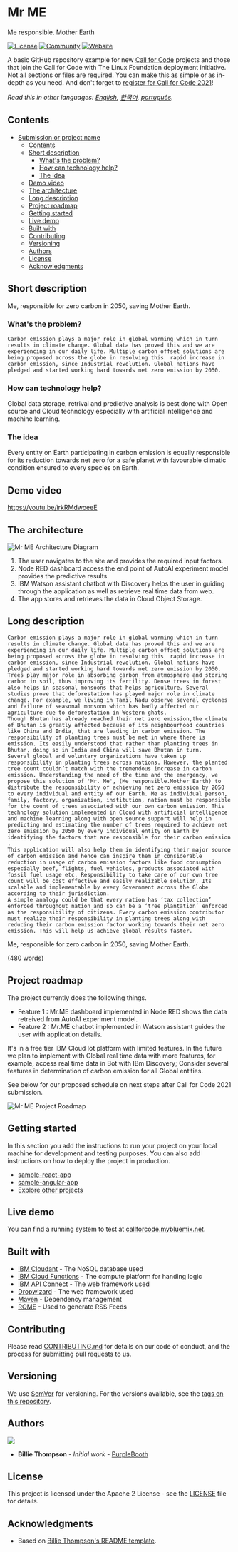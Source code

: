 # Mr ME 
Me responsible. Mother Earth

[![License](https://img.shields.io/badge/License-Apache2-blue.svg)](https://www.apache.org/licenses/LICENSE-2.0) [![Community](https://img.shields.io/badge/Join-Community-blue)](https://developer.ibm.com/callforcode/get-started/) [![Website](https://img.shields.io/badge/View-Website-blue)](https://sample-project.s3-web.us-east.cloud-object-storage.appdomain.cloud/)

A basic GitHub repository example for new [Call for Code](https://developer.ibm.com/callforcode/) projects and those that join the Call for Code with The Linux Foundation deployment initiative. Not all sections or files are required. You can make this as simple or as in-depth as you need. And don't forget to [register for Call for Code 2021](https://developer.ibm.com/callforcode/get-started/)!


_Read this in other languages: [English](README.md), [한국어](./docs/README.ko.md), [português](./docs/README.pt_br.md)._

## Contents

- [Submission or project name](#submission-or-project-name)
  - [Contents](#contents)
  - [Short description](#short-description)
    - [What's the problem?](#whats-the-problem)
    - [How can technology help?](#how-can-technology-help)
    - [The idea](#the-idea)
  - [Demo video](#demo-video)
  - [The architecture](#the-architecture)
  - [Long description](#long-description)
  - [Project roadmap](#project-roadmap)
  - [Getting started](#getting-started)
  - [Live demo](#live-demo)
  - [Built with](#built-with)
  - [Contributing](#contributing)
  - [Versioning](#versioning)
  - [Authors](#authors)
  - [License](#license)
  - [Acknowledgments](#acknowledgments)

## Short description
Me, responsible for zero carbon in 2050, saving Mother Earth.

### What's the problem?

    Carbon emission plays a major role in global warming which in turn results in climate change. Global data has proved this and we are experiencing in our daily life. Multiple carbon offset solutions are being proposed across the globe in resolving this  rapid increase in carbon emission, since Industrial revolution. Global nations have pledged and started working hard towards net zero emission by 2050. 	

### How can technology help?

Global data storage, retrival and predictive analysis is best done with Open source and Cloud technology especially with artificial intelligence and machine learning.

### The idea

Every entity on Earth participating in carbon emission is equally responsible for its reduction towards net zero for a safe planet with favourable climatic condition ensured to every species on Earth.

## Demo video

https://youtu.be/irkRMdwoeeE

## The architecture

![Mr ME Architecture Diagram](https://user-images.githubusercontent.com/87765430/127738448-e83afdbe-7d18-447c-9922-17d77ff800a4.png)

1. The user navigates to the site and provides the required input factors.
2. Node RED dashboard access the end point of AutoAI experiment model provides the predictive results.
3. IBM Watson assistant chatbot with Discovery helps the user in guiding through the application as well as retrieve real time data from web.
4. The app stores and retrieves the data in Cloud Object Storage.

## Long description

    Carbon emission plays a major role in global warming which in turn results in climate change. Global data has proved this and we are experiencing in our daily life. Multiple carbon offset solutions are being proposed across the globe in resolving this  rapid increase in carbon emission, since Industrial revolution. Global nations have pledged and started working hard towards net zero emission by 2050. 	
    Trees play major role in absorbing carbon from atmosphere and storing carbon in soil, thus improving its fertility. Dense trees in forest also helps in seasonal monsoons that helps agriculture. Several studies prove that deforestation has played major role in climate change. For example, we living in Tamil Nadu observe several cyclones and failure of seasonal monsoon which has badly affected our agriculture due to deforestation in Western ghats.
    Though Bhutan has already reached their net zero emission,the climate of Bhutan is greatly affected because of its neighbourhood countries like China and India, that are leading in carbon emission. The responsibility of planting trees must be met in where there is emission. Its easily understood that rather than planting trees in Bhutan, doing so in India and China will save Bhutan in turn. 
    Several global and voluntary organizations have taken up responsibility in planting trees across nations. However, the planted tree count couldn’t match with the tremendous increase in carbon emission. Understanding the need of the time and the emergency, we propose this solution of 'Mr. Me', (Me responsible.Mother Earth) to distribute the responsibility of achieving net zero emission by 2050 to every individual and entity of our Earth. Me as individual person, family, factory, organization, institution, nation must be responsible for the count of trees associated with our own carbon emission. This technology solution implemented in Cloud with artificial intelligence and machine learning along with open source support will help in predicting and estimating the number of trees required to achieve net zero emission by 2050 by every individual entity on Earth by identifying the factors that are responsible for their carbon emission . 
    This application will also help them in identifying their major source of carbon emission and hence can inspire them in considerable reduction in usage of carbon emission factors like food consumption especially beef, flights, fuel vehicles, products associated with fossil fuel usage etc. Responsibility to take care of our own tree count will be cost effective and easily realizable solution. Its scalable and implementable by every Government across the Globe according to their jurisdiction.
    A simple analogy could be that every nation has ‘tax collection’ enforced throughout nation and so can be a ‘tree plantation’ enforced as the responsibility of citizens. Every carbon emission contributor must realize their responsibility in planting trees along with reducing their carbon emission factor working towards their net zero emission. This will help us achieve global results faster.
Me, responsible for zero carbon in 2050, saving Mother Earth. 

(480 words)

## Project roadmap

The project currently does the following things.

- Feature 1 : Mr.ME dashboard implemented in Node RED shows the data retreived from AutoAI experiment model.
- Feature 2 : Mr.ME chatbot implemented in Watson assistant guides the user with application details.

It's in a free tier IBM Cloud Iot platform with limited features. In the future we plan to implement with Global real time data with more features, for example, access real time data in Bot with IBm Discovery; Consider several features in determination of carbon emission for all Global entities.

See below for our proposed schedule on next steps after Call for Code 2021 submission.

![Mr ME Project Roadmap](https://user-images.githubusercontent.com/87765430/127739075-237a2614-a6ae-4d54-85ff-7e4faeeecb34.jpeg)

## Getting started

In this section you add the instructions to run your project on your local machine for development and testing purposes. You can also add instructions on how to deploy the project in production.

- [sample-react-app](./sample-react-app/)
- [sample-angular-app](./sample-angular-app/)
- [Explore other projects](https://github.com/upkarlidder/ibmhacks)

## Live demo

You can find a running system to test at [callforcode.mybluemix.net](http://callforcode.mybluemix.net/).

## Built with

- [IBM Cloudant](https://cloud.ibm.com/catalog?search=cloudant#search_results) - The NoSQL database used
- [IBM Cloud Functions](https://cloud.ibm.com/catalog?search=cloud%20functions#search_results) - The compute platform for handing logic
- [IBM API Connect](https://cloud.ibm.com/catalog?search=api%20connect#search_results) - The web framework used
- [Dropwizard](http://www.dropwizard.io/1.0.2/docs/) - The web framework used
- [Maven](https://maven.apache.org/) - Dependency management
- [ROME](https://rometools.github.io/rome/) - Used to generate RSS Feeds

## Contributing

Please read [CONTRIBUTING.md](CONTRIBUTING.md) for details on our code of conduct, and the process for submitting pull requests to us.

## Versioning

We use [SemVer](http://semver.org/) for versioning. For the versions available, see the [tags on this repository](https://github.com/your/project/tags).

## Authors

<a href="https://github.com/Call-for-Code/Project-Sample/graphs/contributors">
  <img src="https://contributors-img.web.app/image?repo=Call-for-Code/Project-Sample" />
</a>

- **Billie Thompson** - _Initial work_ - [PurpleBooth](https://github.com/PurpleBooth)

## License

This project is licensed under the Apache 2 License - see the [LICENSE](LICENSE) file for details.

## Acknowledgments

- Based on [Billie Thompson's README template](https://gist.github.com/PurpleBooth/109311bb0361f32d87a2).
